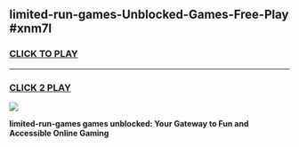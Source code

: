 
## limited-run-games-Unblocked-Games-Free-Play #xnm7l
<h3>
<a href="https://us.freeplayer.one?title=limited-run-games&ref=9M">CLICK TO PLAY</a></h3>
<hr>

<h3>
<a href="https://us.freeplayer.one?title=limited-run-games&ref=9M">CLICK 2 PLAY</a>
  
</h3>

<a href="https://us.freeplayer.one?title=limited-run-games&ref=9M"><img src="https://clearcache.store/games.png"></a>


**limited-run-games games unblocked: Your Gateway to Fun and Accessible Online Gaming**
